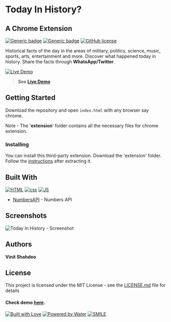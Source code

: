 # Today In History?
## A Chrome Extension
[![Generic badge](https://img.shields.io/badge/chrome-extension-blue.svg)](https://vinitshahdeo.github.io/TodayInHistory/) [![Generic badge](https://img.shields.io/badge/numbers-api-orange.svg)](http://numberapi.com/)
[![GitHub license](https://img.shields.io/github/license/vinitshahdeo/TodayInHistory.svg)](https://github.com/vinitshahdeo/TodayInHistory/blob/master/LICENSE) 

Historical facts of the day in the areas of military, politics, science, music, sports, arts, entertainment and more. Discover what happened today in history. Share the facts through **WhatsApp/Twitter**.

[![Live Demo](https://forthebadge.com/images/badges/its-not-a-lie-if-you-believe-it.svg)](http://vinitshahdeo.com/projects/TodayInHistory/)

> **See [Live Demo](http://vinitshahdeo.com/projects/TodayInHistory/)**

## Getting Started

Download the repository and open `index.html` with any browser say chrome.

Note - The '**extension**' folder contains all the necessary files for chrome extension.

### Installing

You can install this third-party extension. 
Download the 'extension' folder. Follow the <a href="https://www.cnet.com/how-to/how-to-install-chrome-extensions-manually/" target="_blank">instructions</a> after extracting it.

## Built With

[![HTML](https://forthebadge.com/images/badges/uses-html.svg)](https://github.com/vinitshahdeo/TodayInHistory/) [![css](https://forthebadge.com/images/badges/uses-css.svg)](https://github.com/vinitshahdeo/TodayInHistory/) [![JS](https://forthebadge.com/images/badges/uses-js.svg)](https://github.com/vinitshahdeo)

* [NumbersAPI](http://numberapi.com/) - Numbers API

## Screenshots

![Today In History - Screenshot](https://github.com/vinitshahdeo/TodayInHistory/blob/master/screenshots/screenshot1.png?raw=true)

## Authors

**Vinit Shahdeo**

## License

This project is licensed under the MIT License - see the [LICENSE.md](https://github.com/vinitshahdeo/TodayInHistory/blob/master/LICENSE) file for details

#### Check demo [here](http://vinitshahdeo.com/projects/TodayInHistory/).

[![Built with Love](https://forthebadge.com/images/badges/built-with-love.svg)](https://github.com/vinitshahdeo) [![Powered by Water](https://forthebadge.com/images/badges/powered-by-water.svg)](https://github.com/vinitshahdeo) [![SMILE](https://forthebadge.com/images/badges/makes-people-smile.svg)](https://github.com/vinitshahdeo)
